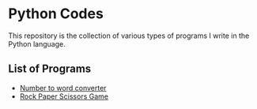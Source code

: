 # Python Codes
This repository is the collection of various types of programs I write in the Python language.

## List of Programs
- [Number to word converter](./numbertoword.py)
- [Rock Paper Scissors Game](./rockpaperscissors.py)
